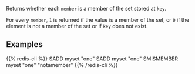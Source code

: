 Returns whether each `member` is a member of the set stored at `key`.

For every `member`, `1` is returned if the value is a member of the set, or `0` if the element is not a member of the set or if `key` does not exist.

## Examples

{{% redis-cli %}}
SADD myset "one"
SADD myset "one"
SMISMEMBER myset "one" "notamember"
{{% /redis-cli %}}

